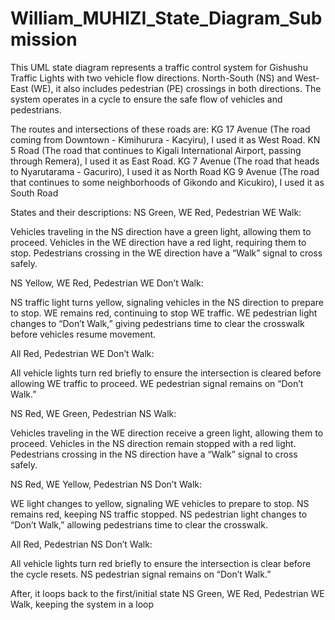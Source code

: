 # William_MUHIZI_State_Diagram_Submission

This UML state diagram represents a traffic control system for Gishushu Traffic Lights with two vehicle flow directions. North-South (NS) and West-East (WE), it also includes pedestrian (PE) crossings in both directions. The system operates in a cycle to ensure the safe flow of vehicles and pedestrians.

The routes and intersections of these roads are: KG 17 Avenue (The road coming from Downtown - Kimihurura - Kacyiru), I used it as West Road.
						KN 5 Road (The road that continues to Kigali International Airport, passing through Remera), I used it as East Road.
                                                KG 7 Avenue (The road that heads to Nyarutarama - Gacuriro), I used it as North Road 
						KG 9 Avenue (The road that continues to some neighborhoods of Gikondo and Kicukiro), I used it as South Road

States and their descriptions:
NS Green, WE Red, Pedestrian WE Walk:

Vehicles traveling in the NS direction have a green light, allowing them to proceed.
Vehicles in the WE direction have a red light, requiring them to stop.
Pedestrians crossing in the WE direction have a “Walk” signal to cross safely.


NS Yellow, WE Red, Pedestrian WE Don’t Walk:

NS traffic light turns yellow, signaling vehicles in the NS direction to prepare to stop.
WE remains red, continuing to stop WE traffic.
WE pedestrian light changes to “Don’t Walk,” giving pedestrians time to clear the crosswalk before vehicles resume movement.


All Red, Pedestrian WE Don’t Walk:

All vehicle lights turn red briefly to ensure the intersection is cleared before allowing WE traffic to proceed.
WE pedestrian signal remains on “Don’t Walk.”


NS Red, WE Green, Pedestrian NS Walk:

Vehicles traveling in the WE direction receive a green light, allowing them to proceed.
Vehicles in the NS direction remain stopped with a red light.
Pedestrians crossing in the NS direction have a “Walk” signal to cross safely.


NS Red, WE Yellow, Pedestrian NS Don’t Walk:

WE light changes to yellow, signaling WE vehicles to prepare to stop.
NS remains red, keeping NS traffic stopped.
NS pedestrian light changes to “Don’t Walk,” allowing pedestrians time to clear the crosswalk.


All Red, Pedestrian NS Don’t Walk:

All vehicle lights turn red briefly to ensure the intersection is clear before the cycle resets.
NS pedestrian signal remains on “Don’t Walk.”

After, it loops back to the first/initial state NS Green, WE Red, Pedestrian WE Walk, keeping the system in a loop
